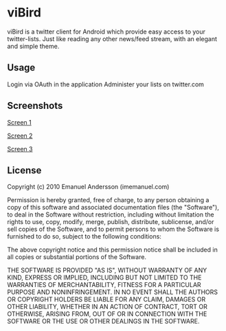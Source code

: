 # viBird

viBird is a twitter client for Android which provide easy access to your twitter-lists. Just like reading any other news/feed stream, with an elegant and simple theme.

## Usage

Login via OAuth in the application
Administer your lists on twitter.com

## Screenshots

[Screen 1](http://i56.tinypic.com/352fd04.png)

[Screen 2](http://i51.tinypic.com/2e214ox.png)

[Screen 3](http://i52.tinypic.com/2mmftqw.png)

## License
Copyright (c) 2010 Emanuel Andersson (imemanuel.com)

Permission is hereby granted, free of charge, to any person obtaining a copy
of this software and associated documentation files (the "Software"), to deal
in the Software without restriction, including without limitation the rights
to use, copy, modify, merge, publish, distribute, sublicense, and/or sell
copies of the Software, and to permit persons to whom the Software is
furnished to do so, subject to the following conditions:

The above copyright notice and this permission notice shall be included in
all copies or substantial portions of the Software.

THE SOFTWARE IS PROVIDED "AS IS", WITHOUT WARRANTY OF ANY KIND, EXPRESS OR
IMPLIED, INCLUDING BUT NOT LIMITED TO THE WARRANTIES OF MERCHANTABILITY,
FITNESS FOR A PARTICULAR PURPOSE AND NONINFRINGEMENT. IN NO EVENT SHALL THE
AUTHORS OR COPYRIGHT HOLDERS BE LIABLE FOR ANY CLAIM, DAMAGES OR OTHER
LIABILITY, WHETHER IN AN ACTION OF CONTRACT, TORT OR OTHERWISE, ARISING FROM,
OUT OF OR IN CONNECTION WITH THE SOFTWARE OR THE USE OR OTHER DEALINGS IN
THE SOFTWARE.
